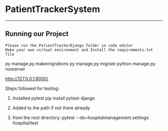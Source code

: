 # PatientTrackerSystem
---

## Running our Project
```
Please run the PatientTrackerDjango folder in code editor
Make your own virtual environment and Install the requirements.txt file 
```
py manage.py makemigrations
py manage.py migrate
python manage.py runserver

http://127.0.0.1:8000/

Steps followed for testing:

1. Installed pytest
pip install pytest-django

2. Added to the path if not there already
3. from the root directory: pytest --ds=hospitalmanagement.settings hospital/test